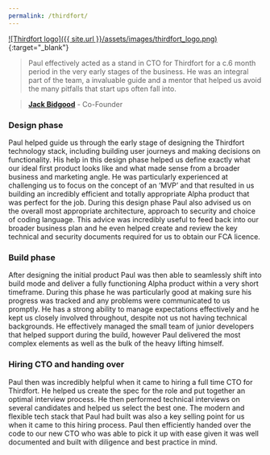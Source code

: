 ```yaml
---
permalink: /thirdfort/
---
```


[![Thirdfort logo]({{ site.url }}/assets/images/thirdfort_logo.png)](https://thirdfort.com){:target="_blank"}

> Paul effectively acted as a stand in CTO for Thirdfort for a c.6 month period in the very early stages of the business. He was an integral part of the team, a invaluable guide and a mentor that helped us avoid the many pitfalls that start ups often fall into.

> **[Jack Bidgood](https://uk.linkedin.com/in/jack-bidgood-4b654943)** - Co-Founder

### Design phase
Paul helped guide us through the early stage of designing the Thirdfort technology stack, including building user journeys and making decisions on functionality. His help in this design phase helped us define exactly what our ideal first product looks like and what made sense from a broader business and marketing angle. He was particularly experienced at challenging us to focus on the concept of an ‘MVP’ and that resulted in us building an incredibly efficient and totally appropriate Alpha product that was perfect for the job. During this design phase Paul also advised us on the overall most appropriate architecture, approach to security and choice of coding language. This advice was incredibly useful to feed back into our broader business plan and he even helped create and review the key technical and security documents required for us to obtain our FCA licence.
 

### Build phase
After designing the initial product Paul was then able to seamlessly shift into build mode and deliver a fully functioning Alpha product within a very short timeframe. During this phase he was particularly good at making sure his progress was tracked and any problems were communicated to us promptly. He has a strong ability to manage expectations effectively and he kept us closely involved throughout, despite not us not having technical backgrounds. He effectively managed the small team of junior developers that helped support during the build, however Paul delivered the most complex elements as well as the bulk of the heavy lifting himself.
 

### Hiring CTO and handing over
Paul then was incredibly helpful when it came to hiring a full time CTO for Thirdfort. He helped us create the spec for the role and put together an optimal interview process. He then performed technical interviews on several candidates and helped us select the best one. The modern and flexible tech stack that Paul had built was also a key selling point for us when it came to this hiring process. Paul then efficiently handed over the code to our new CTO who was able to pick it up with ease given it was well documented and built with diligence and best practice in mind.
